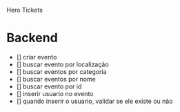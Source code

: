 Hero Tickets

# Backend

- [] criar evento
- [] buscar evento por localização
- [] buscar eventos por categoria
- [] buscar eventos por nome
- [] buscar evento por id
- [] inserir usuario no evento
- [] quando inserir o usuario, validar se ele existe ou não
